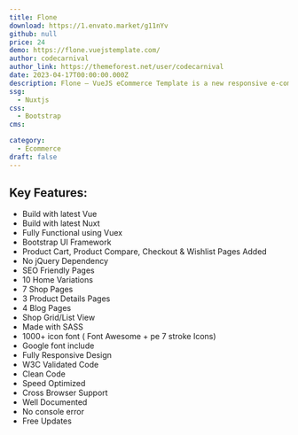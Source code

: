 ```yaml
---
title: Flone
download: https://1.envato.market/g11nYv
github: null
price: 24
demo: https://flone.vuejstemplate.com/
author: codecarnival
author_link: https://themeforest.net/user/codecarnival
date: 2023-04-17T00:00:00.000Z
description: Flone – VueJS eCommerce Template is a new responsive e-commerce template powered with VueJS and Nuxt JS
ssg:
  - Nuxtjs
css:
  - Bootstrap
cms:

category:
  - Ecommerce
draft: false
---
```


## Key Features:

- Build with latest Vue
- Build with latest Nuxt
- Fully Functional using Vuex
- Bootstrap UI Framework
- Product Cart, Product Compare, Checkout & Wishlist Pages Added
- No jQuery Dependency
- SEO Friendly Pages
- 10 Home Variations
- 7 Shop Pages
- 3 Product Details Pages
- 4 Blog Pages
- Shop Grid/List View
- Made with SASS
- 1000+ icon font ( Font Awesome + pe 7 stroke Icons)
- Google font include
- Fully Responsive Design
- W3C Validated Code
- Clean Code
- Speed Optimized
- Cross Browser Support
- Well Documented
- No console error
- Free Updates
